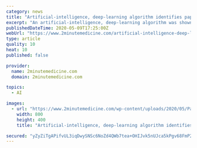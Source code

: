 ```yaml
---
category: news
title: "Artificial-intelligence, deep-learning algorithm identifies papilledema from fundus photographs"
excerpt: "An artificial-intelligence, deep-learning algorithm was shown to differentiate between the diagnosis of papilledema and normal optic nerve from ocular fundus photographs. 2. The negative predictive"
publishedDateTime: 2020-05-09T17:25:00Z
webUrl: "https://www.2minutemedicine.com/artificial-intelligence-deep-learning-algorithm-identifies-papilledema-from-fundus-photographs/"
type: article
quality: 10
heat: 10
published: false

provider:
  name: 2minutemedicine.com
  domain: 2minutemedicine.com

topics:
  - AI

images:
  - url: "https://www.2minutemedicine.com/wp-content/uploads/2020/05/Papilledema.jpg"
    width: 800
    height: 400
    title: "Artificial-intelligence, deep-learning algorithm identifies papilledema from fundus photographs"

secured: "yZyZiTgAPifvUL3iqDwySNSc6NoZd4QWb7tea+OHIJvk5nUJca5kPgv68FmP2y7VPEHe4pnVRKxihpQniyaCn0ti4KIHV5tycpcnq9X8XVhXe7uccLNlnDq7qaA99L7UlxeEKoGqJ2K2yHSTLJfqKoeyJ8eN1oigsuUY5/7ay8K2PTEXxfkxQLt1YmFJzHIHFVFzxS1VBnEAvzBkowNaqvPZF+qNGLDechYnsdDHMk8Su71W/gu8tMRkawJ10ZD0aBO7oFHVw5k0a5oCXBtFuMwVsKB4Tw41FvUOUvthDjJ2J+6wZ94T/YTxSbaea1kH;5xpJJKRoSHnFfhXF6kgIVQ=="
---
```


